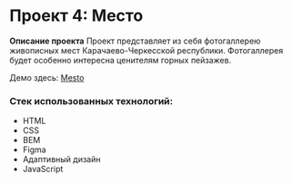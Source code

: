 # Проект 4: Место

**Описание проекта**
Проект представляет из себя фотогаллерею живописных мест Карачаево-Черкесской республики.
Фотогаллерея будет особенно интересна ценителям горных пейзажев.


Демо здесь: [Mesto](https://gumlokt.github.io/mesto/)


### Стек использованных технологий:
* HTML
* CSS
* BEM
* Figma
* Адаптивный дизайн
* JavaScript
